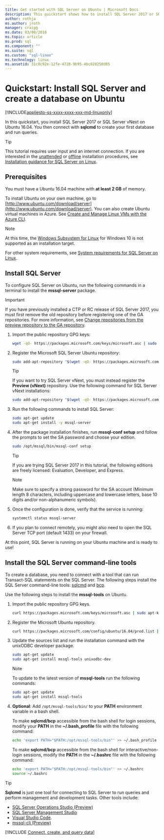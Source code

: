 ```yaml
---
title: Get started with SQL Server on Ubuntu | Microsoft Docs
description: This quickstart shows how to install SQL Server 2017 or SQL Server vNext on Ubuntu and then create and query a database with sqlcmd.
author: rothja
ms.author: jroth
manager: craigg
ms.date: 03/08/2018
ms.topic: article
ms.prod: sql
ms.component: ""
ms.suite: sql
ms.custom: "sql-linux"
ms.technology: linux
ms.assetid: 31c8c92e-12fe-4728-9b95-4bc028250d85
---
```

# Quickstart: Install SQL Server and create a database on Ubuntu

[!INCLUDE[appliesto-ss-xxxx-xxxx-xxx-md-linuxonly](../includes/appliesto-ss-xxxx-xxxx-xxx-md-linuxonly.md)]

In this quickstart, you install SQL Server 2017 or SQL Server vNext on Ubuntu 16.04. You then connect with **sqlcmd** to create your first database and run queries.

> [!TIP]
> This tutorial requires user input and an internet connection. If you are interested in the [unattended](sql-server-linux-setup.md#unattended) or [offline](sql-server-linux-setup.md#offline) installation procedures, see [Installation guidance for SQL Server on Linux](sql-server-linux-setup.md).

## Prerequisites

You must have a Ubuntu 16.04 machine with **at least 2 GB** of memory.

To install Ubuntu on your own machine, go to [http://www.ubuntu.com/download/server](http://www.ubuntu.com/download/server). You can also create Ubuntu virtual machines in Azure. See [Create and Manage Linux VMs with the Azure CLI](https://docs.microsoft.com/azure/virtual-machines/linux/tutorial-manage-vm).

> [!NOTE]
> At this time, the [Windows Subsystem for Linux](https://msdn.microsoft.com/commandline/wsl/about) for Windows 10 is not supported as an installation target.

For other system requirements, see [System requirements for SQL Server on Linux](sql-server-linux-setup.md#system).

## <a id="install"></a>Install SQL Server

To configure SQL Server on Ubuntu, run the following commands in a terminal to install the **mssql-server** package.

> [!IMPORTANT]
> If you have previously installed a CTP or RC release of SQL Server 2017, you must first remove the old repository before registering one of the GA repositories. For more information, see [Change repositories from the preview repository to the GA repository](sql-server-linux-change-repo.md).

1. Import the public repository GPG keys:

   ```bash
   wget -qO- https://packages.microsoft.com/keys/microsoft.asc | sudo apt-key add -
   ```

1. Register the Microsoft SQL Server Ubuntu repository:

   ```bash
   sudo add-apt-repository "$(wget -qO- https://packages.microsoft.com/config/ubuntu/16.04/mssql-server-2017.list)"
   ```

   > [!TIP]
   > If you want to try SQL Server vNext, you must instead register the **Preview (vNext)** repository. Use the following command for SQL Server vNext installations:
   >
   > ```bash
   > sudo add-apt-repository "$(wget -qO- https://packages.microsoft.com/config/ubuntu/16.04/mssql-server-preview.list)"
   > ```

1. Run the following commands to install SQL Server:

   ```bash
   sudo apt-get update
   sudo apt-get install -y mssql-server
   ```

1. After the package installation finishes, run **mssql-conf setup** and follow the prompts to set the SA password and choose your edition.

   ```bash
   sudo /opt/mssql/bin/mssql-conf setup
   ```

   > [!TIP]
   > If you are trying SQL Server 2017 in this tutorial, the following editions are freely licensed: Evaluation, Developer, and Express.

   > [!NOTE]
   > Make sure to specify a strong password for the SA account (Minimum length 8 characters, including uppercase and lowercase letters, base 10 digits and/or non-alphanumeric symbols).

1. Once the configuration is done, verify that the service is running:

   ```bash
   systemctl status mssql-server
   ```

1. If you plan to connect remotely, you might also need to open the SQL Server TCP port (default 1433) on your firewall.

At this point, SQL Server is running on your Ubuntu machine and is ready to use!

## <a id="tools"></a>Install the SQL Server command-line tools

To create a database, you need to connect with a tool that can run Transact-SQL statements on the SQL Server. The following steps install the SQL Server command-line tools: [sqlcmd](../tools/sqlcmd-utility.md) and [bcp](../tools/bcp-utility.md).

Use the following steps to install the **mssql-tools** on Ubuntu. 

1. Import the public repository GPG keys.

   ```bash
   curl https://packages.microsoft.com/keys/microsoft.asc | sudo apt-key add -
   ```

1. Register the Microsoft Ubuntu repository.

   ```bash
   curl https://packages.microsoft.com/config/ubuntu/16.04/prod.list | sudo tee /etc/apt/sources.list.d/msprod.list
   ```

1. Update the sources list and run the installation command with the unixODBC developer package.

   ```bash
   sudo apt-get update 
   sudo apt-get install mssql-tools unixodbc-dev
   ```

   > [!Note] 
   > To update to the latest version of **mssql-tools** run the following commands:
   >    ```bash
   >   sudo apt-get update 
   >   sudo apt-get install mssql-tools 
   >   ```

1. **Optional**: Add `/opt/mssql-tools/bin/` to your **PATH** environment variable in a bash shell.

   To make **sqlcmd/bcp** accessible from the bash shell for login sessions, modify your **PATH** in the **~/.bash_profile** file with the following command:

   ```bash
   echo 'export PATH="$PATH:/opt/mssql-tools/bin"' >> ~/.bash_profile
   ```

   To make **sqlcmd/bcp** accessible from the bash shell for interactive/non-login sessions, modify the **PATH** in the **~/.bashrc** file with the following command:

   ```bash
   echo 'export PATH="$PATH:/opt/mssql-tools/bin"' >> ~/.bashrc
   source ~/.bashrc
   ```

> [!TIP]
> **Sqlcmd** is just one tool for connecting to SQL Server to run queries and perform management and development tasks. Other tools include:
>
> * [SQL Server Operations Studio (Preview)](../sql-operations-studio/what-is.md)
> * [SQL Server Management Studio](sql-server-linux-develop-use-ssms.md)
> * [Visual Studio Code](sql-server-linux-develop-use-vscode.md).
> * [mssql-cli (Preview)](https://blogs.technet.microsoft.com/dataplatforminsider/2017/12/12/try-mssql-cli-a-new-interactive-command-line-tool-for-sql-server/)

[!INCLUDE [Connect, create, and query data](../includes/sql-linux-quickstart-connect-query.md)]
